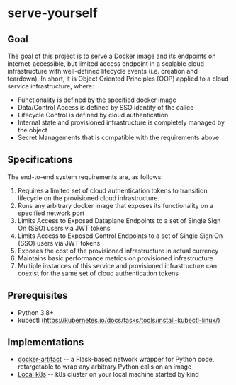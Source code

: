 # serve-yourself

## Goal

The goal of this project is to serve a Docker image and its endpoints
on internet-accessible, but limited access endpoint in a scalable cloud
infrastructure with well-defined lifecycle events (i.e. creation and
teardown). In short, it is Object Oriented Principles (OOP) applied to a
cloud service infrastructure, where:

* Functionality is defined by the specified docker image
* Data/Control Access is defined by SSO identity of the callee
* Lifecycle Control is defined by cloud authentication
* Internal state and provisioned infrastructure is completely managed by the object
* Secret Managements that is compatible with the requirements above

## Specifications

The end-to-end system requirements are, as follows:

1. Requires a limited set of cloud authentication tokens to transition
     lifecycle on the provisioned cloud infrastructure.
2. Runs any arbitrary docker image that exposes its functionality on a
specified network port
3. Limits Access to Exposed Dataplane Endpoints to a set of Single Sign On (SSO) users via JWT tokens
4. Limits Access to Exposed Control Endpoints to a set of Single Sign On (SSO) users via JWT tokens
5. Exposes the cost of the provisioned infrastructure in actual
currency
6. Maintains basic performance metrics on provisioned infrastructure
7. Multiple instances of this service and provisioned infrastructure can
coexist for the same set of cloud authentication tokens

## Prerequisites

* Python 3.8+
* kubectl  (https://kubernetes.io/docs/tasks/tools/install-kubectl-linux/)

## Implementations

* [docker-artifact](src/docker-artifact) -- a Flask-based network wrapper for Python code, retargetable to wrap
    any arbitrary Python calls on an image
* [Local k8s](src/local-k8s) -- k8s cluster on your local machine started by kind
